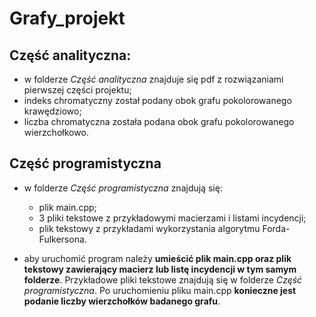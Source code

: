 # Grafy_projekt

## Część analityczna:
  - w folderze *Część analityczna* znajduje się pdf z rozwiązaniami pierwszej części projektu;
  - indeks chromatyczny został podany obok grafu pokolorowanego krawędziowo;
  - liczba chromatyczna została podana obok grafu pokolorowanego wierzchołkowo.
  
  
## Część programistyczna
  - w folderze *Część programistyczna* znajdują się:
      - plik main.cpp;
      - 3 pliki tekstowe z przykładowymi macierzami i listami incydencji;
      - plik tekstowy z przykładami wykorzystania algorytmu Forda-Fulkersona.
      
  - aby uruchomić program należy **umieścić plik main.cpp oraz plik tekstowy zawierający macierz lub listę incydencji w tym samym folderze**. Przykładowe pliki tekstowe znajdują się w folderze *Część programistyczna*. Po uruchomieniu pliku main.cpp **konieczne jest podanie liczby wierzchołków badanego grafu**.
